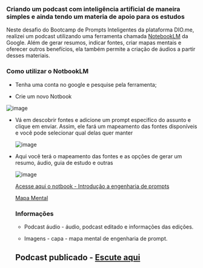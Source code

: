 ### Criando um podcast com inteligência artificial de maneira simples e ainda tendo um materia de apoio para os estudos

Neste desafio do Bootcamp de Prompts Inteligentes da plataforma DIO.me, realizei um podcast utilizando uma ferramenta chamada [NotebookLM](https://notebooklm.google.com/) da Google. Além de gerar resumos, indicar fontes, criar mapas mentais e oferecer outros benefícios, ela também permite a criação de áudios a partir desses materiais.

### Como utilizar o NotbookLM

- Tenha uma conta no google e pesquise pela ferramenta;
  
- Crie um novo Notbook
  
![image](https://github.com/user-attachments/assets/344d05b1-70dd-44eb-b492-024c44da7b8d)

- Vá em descobrir fontes e adicione um prompt especifíco do assunto e clique em enviar. Assim, ele fará um mapeamento das fontes disponíveis e você pode selecionar qual delas quer manter
  
  ![image](https://github.com/user-attachments/assets/c32af83c-0b82-4ea1-a8be-aeefeb749c6c)

- Aqui você terá o mapeamento das fontes e as opções de gerar um resumo, áudio, guia de estudo e outras
  
  ![image](https://github.com/user-attachments/assets/b7113bff-d757-4564-a362-c65e803d7f3a)

  [Acesse aqui o notbook - Introdução a engenharia de prompts](https://notebooklm.google.com/notebook/e75acb1c-42e8-464c-8b9c-0051b3f34ff4)

  [Mapa Mental](https://notebooklm.google.com/notebook/e75acb1c-42e8-464c-8b9c-0051b3f34ff4)

  ### Informações

  - Podcast áudio - áudio, podcast editado e informações das edições.
 
  - Imagens - capa - mapa mental de engenharia de prompt.
 
  ## Podcast publicado - [Escute aqui](https://open.spotify.com/episode/1Ky7GPjzpizbWUlkwFCsmc?si=VdlKeBQqRIGxmzASSRw3FA)

